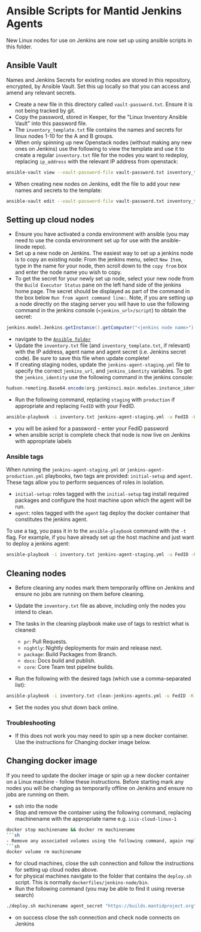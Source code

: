 # Ansible Scripts for Mantid Jenkins Agents

New Linux nodes for use on Jenkins are now set up using ansible scripts in this folder.

## Ansible Vault

Names and Jenkins Secrets for existing nodes are stored in this repository, encrypted, by Ansible Vault. Set this up locally so that you can access and amend any
relevant secrets.

- Create a new file in this directory called `vault-password.txt`. Ensure it is not being tracked by git.
- Copy the password, stored in Keeper, for the "Linux Inventory Ansible Vault" into this password file.
- The `inventory_template.txt` file contains the names and secrets for linux nodes 1-10 for the A and B groups.
- When only spinning up new Openstack nodes (without making any new ones on Jenkins) use the following to view the template and use it to create a regular `inventory.txt` file for the nodes you want to redeploy, replacing `ip_address` with the relevant IP address from openstack:
```sh
ansible-vault view --vault-password-file vault-password.txt inventory_template.txt
```
- When creating new nodes on Jenkins, edit the file to add your new names and secrets to the template:
```sh
ansible-vault edit --vault-password-file vault-password.txt inventory_template.txt
```

## Setting up cloud nodes

- Ensure you have activated a conda environment with ansible (you may need to use the conda environment set up for use with the ansible-linode repo).
- Set up a new node on Jenkins. The easiest way to set up a jenkins node is to copy an existing node: From the jenkins menu, select `New Item`, type in the name for your node, then scroll down to the `copy from` box and enter the node name you wish to copy.
- To get the secret for your newly set up node, select your new node from the `Build Executor Status` pane on the left hand side of the jenkins home page. The secret should be displayed as part of the command in the box below `Run from agent command line:`. Note, if you are setting up a node directly on the staging server you will have to use the following command in the jenkins console (`<jenkins_url>/script`) to obtain the secret:

```groovy
jenkins.model.Jenkins.getInstance().getComputer("<jenkins node name>").getJnlpMac()
```

- navigate to the [`Ansible folder`](https://github.com/mantidproject/dockerfiles/tree/main/Linux/jenkins-node/ansible)
- Update the `inventory.txt` file (and `inventory_template.txt`, if relevant) with the IP address, agent name and agent secret (i.e. Jenkins secret code). Be sure to save this file when update complete!
- If creating staging nodes, update the `jenkins-agent-staging.yml` file to specify the correct `jenkins_url`, and `jenkins_identity` variables. To get the `jenkins_identity` use the following command in the jenkins console: 

```groovy
hudson.remoting.Base64.encode(org.jenkinsci.main.modules.instance_identity.InstanceIdentity.get().getPublic().getEncoded())
```

- Run the following command, replacing `staging` with `production` if appropriate and replacing `FedID` with your FedID.
```sh
ansible-playbook -i inventory.txt jenkins-agent-staging.yml -u FedID -K
```
- you will be asked for a password - enter your FedID password
- when ansible script is complete check that node is now live on Jenkins with appropriate labels

### Ansible tags

When running the `jenkins-agent-staging.yml` or `jenkins-agent-production.yml` playbooks, two tags are provided: `initial-setup` and `agent`. These tags allow you to perform sequences of roles in isolation.
- `initial-setup`: roles tagged with the `initial-setup` tag install required packages and configure the host machine upon which the agent will be run.
- `agent`: roles tagged with the `agent` tag deploy the docker container that constitutes the jenkins agent.

To use a tag, you pass it in to the `ansible-playbook` command with the `-t` flag. For example, if you have already set up the host machine and just want to deploy a jenkins agent:
```sh
ansible-playbook -i inventory.txt jenkins-agent-staging.yml -u FedID -K -t agent
```

## Cleaning nodes

- Before cleaning any nodes mark them temporarily offline on Jenkins and ensure no jobs are running on them before cleaning.

- Update the `inventory.txt` file as above, including only the nodes you intend to clean.

- The tasks in the cleaning playbook make use of tags to restrict what is cleaned:

  - `pr`: Pull Requests.
  - `nightly`: Nightly deployments for main and release next.
  - `package`: Build Packages from Branch.
  - `docs`: Docs build and publish.
  - `core`: Core Team test pipeline builds.

- Run the following with the desired tags (which use a comma-separated list):
```sh
ansible-playbook -i inventory.txt clean-jenkins-agents.yml -u FedID -K -t pr,nightly,package,docs,core
```

- Set the nodes you shut down back online.

### Troubleshooting

- If this does not work you may need to spin up a new docker container. Use the instructions for Changing docker image below.

## Changing docker image

If you need to update the docker image or spin up a new docker container on a Linux machine - follow these instructions. Before starting mark any nodes you will be changing as temporarily offline on Jenkins and ensure no jobs are running on them. 

- ssh into the node
- Stop and remove the container using the following command, replacing machinename with the appropriate name e.g. `isis-cloud-linux-1`
```sh
docker stop machinename && docker rm machinename
```sh
- Remove any associated volumes using the following command, again replacing machinename with the appropriate name
```sh
docker volume rm machinename
```
- for cloud machines, close the ssh connection and follow the instructions for setting up cloud nodes above.
- for physical machines navigate to the folder that contains the `deploy.sh` script. This is normally `dockerfiles/jenkins-node/bin`.
- Run the following command (you may be able to find it using reverse search)
```sh
./deploy.sh machinename agent_secret "https://builds.mantidproject.org" latest 50G
```
- on success close the ssh connection and check node connects on Jenkins

